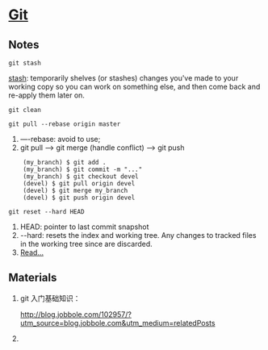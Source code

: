 # [**Git**](https://git-scm.com/blog)
## Notes
```
git stash
```
[stash](https://www.atlassian.com/git/tutorials/git-stash/#re-applying-your-stashed-chang): temporarily shelves (or stashes) changes you've made to your working copy so you can work on something else, and then come back and re-apply them later on.
```
git clean
```

```
git pull --rebase origin master
```
1. —-rebase: avoid to use;
2. git pull --> git merge (handle conflict) --> git push
```
	(my_branch) $ git add .
	(my_branch) $ git commit -m "..."
	(my_branch) $ git checkout devel
	(devel) $ git pull origin devel
	(devel) $ git merge my_branch
	(devel) $ git push origin devel
```

```
git reset --hard HEAD
```
1. HEAD: pointer to last commit snapshot
2. --hard: resets the index and working tree. Any changes to tracked files in the working tree since <commit> are discarded.
3. [Read...](http://stackoverflow.com/questions/4114095/how-to-revert-git-repository-to-a-previous-commit)

## Materials

1. git 入门基础知识：

	http://blog.jobbole.com/102957/?utm_source=blog.jobbole.com&utm_medium=relatedPosts

2.

